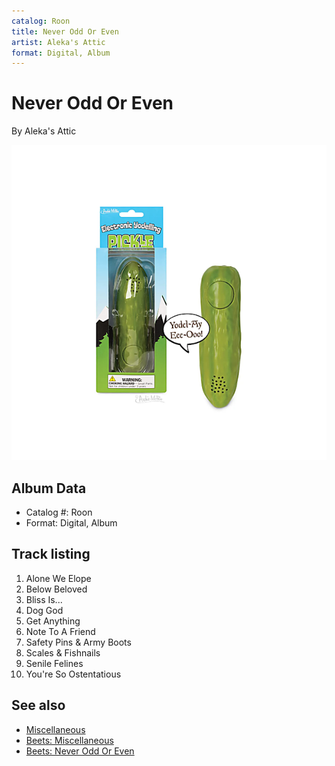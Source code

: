 ```yaml
---
catalog: Roon
title: Never Odd Or Even
artist: Aleka's Attic
format: Digital, Album
---
```


# Never Odd Or Even

By Aleka's Attic

![](../../assets/albumcovers/Alekas_Attic-Never_Odd_Or_Even.png)

## Album Data

- Catalog #: Roon
- Format: Digital, Album


## Track listing


1. Alone We Elope
2. Below Beloved
3. Bliss Is...
4. Dog God
5. Get Anything
6. Note To A Friend
7. Safety Pins & Army Boots
8. Scales & Fishnails
9. Senile Felines
10. You're So Ostentatious


## See also

- [Miscellaneous](Miscellaneous.md)
- [Beets: Miscellaneous](../../Beets/Alekas_Attic/Miscellaneous.md)
- [Beets: Never Odd Or Even](../../Beets/Alekas_Attic/Never_Odd_Or_Even.md)
